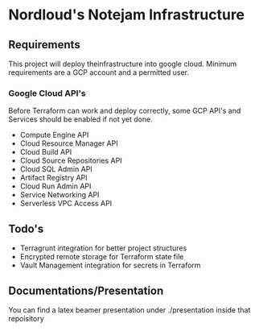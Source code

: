 # Nordloud's Notejam Infrastructure

## Requirements

This project will deploy theinfrastructure into google cloud. Minimum requirements are a GCP account and a permitted user.

### Google Cloud API's
Before Terraform can work and deploy correctly, some GCP API's and Services should be enabled if not yet done.

* Compute Engine API
* Cloud Resource Manager API 
* Cloud Build API
* Cloud Source Repositories API
* Cloud SQL Admin API
* Artifact Registry API
* Cloud Run Admin API
* Service Networking API
* Serverless VPC Access API

## Todo's

* Terragrunt integration for better project structures
* Encrypted remote storage for Terraform state file
* Vault Management integration for secrets in Terraform

## Documentations/Presentation
You can find a latex beamer presentation under ./presentation inside that repoisitory
